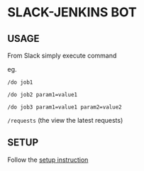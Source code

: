 # SLACK-JENKINS BOT

## USAGE

From Slack simply execute command

eg.

  `/do job1`

  `/do job2 param1=value1`

  `/do job3 param1=value1 param2=value2`

  `/requests` (the view the latest requests)

## SETUP

Follow the [setup instruction](documentation/install.md)

